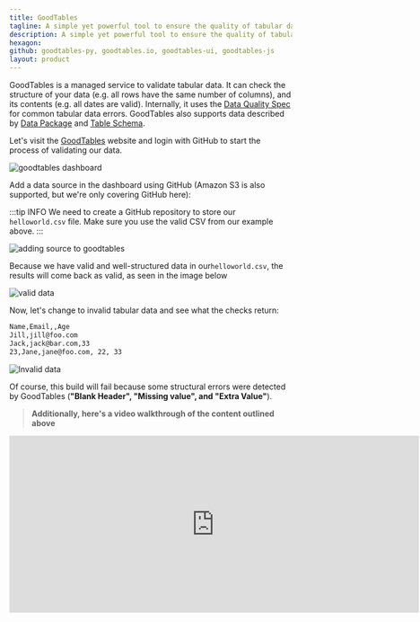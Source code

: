 ```yaml
---
title: GoodTables
tagline: A simple yet powerful tool to ensure the quality of tabular data, in Python and on the command line.
description: A simple yet powerful tool to ensure the quality of tabular data, in Python and on the command line.
hexagon:
github: goodtables-py, goodtables.io, goodtables-ui, goodtables-js
layout: product
---
```


GoodTables is a managed service to validate tabular data. It can check the structure of your data (e.g. all rows have the same number of columns), and its contents (e.g. all dates are valid). Internally, it uses the [Data Quality Spec](https://github.com/frictionlessdata/data-quality-spec) for common tabular data errors. GoodTables also supports data described by [Data Package](/tooling/data-package-tools/) and [Table Schema](/tooling/table-schema-tools/).

Let's visit the [GoodTables][gt] website and login with GitHub to start the process of validating our data.

[gt]: https://goodtables.io/

![goodtables dashboard](https://i.imgur.com/Mxkgsoa.png)

Add a data source in the dashboard using GitHub (Amazon S3 is also supported, but we're only covering GitHub here):

:::tip INFO
We need to create a GitHub repository to store our `helloworld.csv` file. Make sure you use the valid CSV from our example above.
:::

![adding source to goodtables](https://i.imgur.com/6H7jOsf.png)

Because we have valid and well-structured data in our`helloworld.csv`, the results will come back as valid, as seen in the image below

![valid data](https://i.imgur.com/cfp1Jej.png)

Now, let's change to invalid tabular data and see what the checks return:

```bash
Name,Email,,Age
Jill,jill@foo.com
Jack,jack@bar.com,33
23,Jane,jane@foo.com, 22, 33
```

![Invalid data](https://i.imgur.com/LIDV1OC.png)

Of course, this build will fail because some structural errors were detected by GoodTables (**"Blank Header", "Missing value", and "Extra Value"**).

>**Additionally, here's a video walkthrough of the content outlined above**

<iframe width="730" height="315" src="https://www.youtube.com/embed/QSvbMmvhxN8" frameborder="0" allow="accelerometer; autoplay; encrypted-media; gyroscope; picture-in-picture" allowfullscreen></iframe>

[py]: https://github.com/frictionlessdata/goodtables-py
[js]: https://github.com/frictionlessdata/goodtables-js
[pip]:https://pip.pypa.io/en/stable/
[json]:https://github.com/frictionlessdata/goodtables-py/blob/master/goodtables/schemas/report.json
